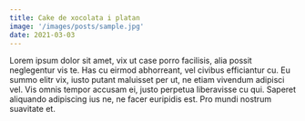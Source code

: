 ```yaml
---
title: Cake de xocolata i platan
image: '/images/posts/sample.jpg'
date: 2021-03-03
---
```


Lorem ipsum dolor sit amet, vix ut case porro facilisis, alia possit
neglegentur vis te. Has cu eirmod abhorreant, vel civibus efficiantur
cu. Eu summo elitr vix, iusto putant maluisset per ut, ne etiam vivendum
adipisci vel. Vis omnis tempor accusam ei, justo perpetua liberavisse cu
qui. Saperet aliquando adipiscing ius ne, ne facer euripidis est. Pro
mundi nostrum suavitate et.